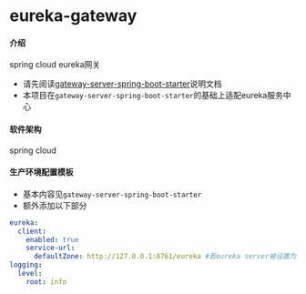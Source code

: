 # eureka-gateway

#### 介绍
spring cloud eureka网关
- 请先阅读[gateway-server-spring-boot-starter](https://github.com/rainmanhhh/gateway-server-spring-boot-starter)说明文档
- 本项目在`gateway-server-spring-boot-starter`的基础上适配eureka服务中心

#### 软件架构
spring cloud

#### 生产环境配置模板
- 基本内容见`gateway-server-spring-boot-starter`
- 额外添加以下部分
```yaml
eureka:
  client:
    enabled: true
    service-url:
      defaultZone: http://127.0.0.1:8761/eureka #若eureka server被设置为其他端口，或与gateway不在同一台服务器，此处需要修改
logging:
  level:
    root: info
```